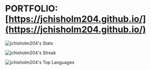 # PORTFOLIO: [https://jchisholm204.github.io/](https://jchisholm204.github.io/)


![jchisholm204's Stats](https://github-readme-stats.vercel.app/api?username=jchisholm204&theme=vue-dark&show_icons=true&hide_border=true&count_private=true)


![jchisholm204's Streak](https://github-readme-streak-stats.herokuapp.com/?user=jchisholm204&theme=vue-dark&hide_border=true)


![jchisholm204's Top Languages](https://github-readme-stats.vercel.app/api/top-langs/?username=jchisholm204&theme=vue-dark&show_icons=true&hide_border=true&layout=compact)
